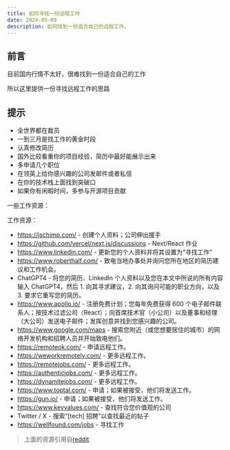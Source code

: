 ```yaml
---
title: 如何寻找一份远程工作
date: 2024-05-09
description: 如何找到一份适合自己的远程工作。
---
```


## 前言

目前国内行情不太好，很难找到一份适合自己的工作

所以这里提供一份寻找远程工作的思路

## 提示

- 全世界都在裁员
- 一到三月是找工作的黄金时段
- 认真修改简历
- 国外比较看重你的项目经验，简历中最好能展示出来
- 多申请几个职位
- 在领英上给你感兴趣的公司发邮件或者私信
- 在你的技术栈上面找到突破口
- 如果你有闲暇时间，多参与开源项目贡献

一些工作资源：

工作资源：

- https://jschimp.com/ - 创建个人资料；公司伸出援手
- https://github.com/vercel/next.js/discussions - Next/React 作业
- https://www.linkedin.com/ - 更新您的个人资料并将其设置为“寻找工作”
- https://www.roberthalf.com/ - 致电当地办事处并询问您所在地区的简历建议和工作机会。
- ChatGPT4 - 将您的简历、LinkedIn 个人资料以及您在本文中所说的所有内容输入 ChatGPT4，然后 1. 向其寻求建议，2. 向其询问可能的职业方向，以及 3. 要求它重写您的简历。
- https://www.apollo.io/ - 注册免费计划；您每年免费获得 600 个电子邮件联系人；按技术过滤公司（React）；向首席技术官（小公司）以及董事和经理（大公司）发送电子邮件；发挥创意并找到您感兴趣的公司。
- https://www.google.com/maps - 搜索您附近（或您想要居住的城市）的网络开发机构和招聘人员并开始致电他们。
- https://remoteok.com/ - 申请远程工作。
- https://weworkremotely.com/ - 更多远程工作。
- https://remotejobs.com/ - 更多远程工作。
- https://authenticjobs.com/ - 更多远程工作。
- https://dynamitejobs.com/ - 更多远程工作。
- https://www.toptal.com/ - 申请；如果被接受，他们将发送工作。
- https://gun.io/ - 申请；如果被接受，他们将发送工作。
- https://www.keyvalues.com/ - 查找符合您价值观的公司
- Twitter / X - 搜索“[tech] 招聘”以查找最近的帖子
- https://wellfound.com/jobs - 寻找工作

> 上面的资源引用自[reddit](https://www.reddit.com/r/webdev/comments/16hwmj1/anyone_here_no_matter_how_hard_youve_tried/)
